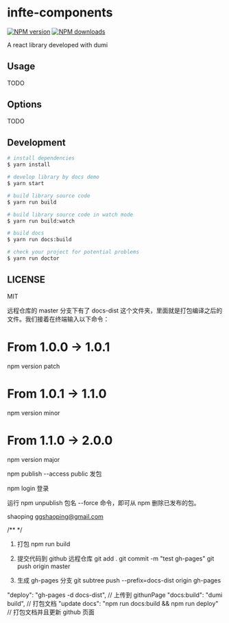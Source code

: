 # infte-components

[![NPM version](https://img.shields.io/npm/v/infte-components.svg?style=flat)](https://npmjs.org/package/infte-components)
[![NPM downloads](http://img.shields.io/npm/dm/infte-components.svg?style=flat)](https://npmjs.org/package/infte-components)

A react library developed with dumi

## Usage

TODO

## Options

TODO

## Development

```bash
# install dependencies
$ yarn install

# develop library by docs demo
$ yarn start

# build library source code
$ yarn run build

# build library source code in watch mode
$ yarn run build:watch

# build docs
$ yarn run docs:build

# check your project for potential problems
$ yarn run doctor
```

## LICENSE

MIT

远程仓库的 master 分支下有了 docs-dist 这个文件夹，里面就是打包编译之后的文件。我们接着在终端输入以下命令：

# From 1.0.0 -> 1.0.1

npm version patch

# From 1.0.1 -> 1.1.0

npm version minor

# From 1.1.0 -> 2.0.0

npm version major

npm publish --access public 发包

npm login 登录

运行 npm unpublish 包名 --force 命令，即可从 npm 删除已发布的包。

shaoping ggshaoping@gmail.com

/\*\* \*/

<!-- scripts脚本命令 -->

<!-- 方法一：根据docs-dist 创建gh-pages分支。 -->

1. 打包
   npm run build

2. 提交代码到 github 远程仓库
   git add .
   git commit -m "test gh-pages"
   git push origin master
3. 生成 gh-pages 分支
   git subtree push --prefix=docs-dist origin gh-pages

<!-- 方法二：通关gh-pages创建分支 -->

"deploy": "gh-pages -d docs-dist", // 上传到 githunPage
"docs:build": "dumi build", // 打包文档
"update docs": "npm run docs:build && npm run deploy" // 打包文档并且更新 github 页面

